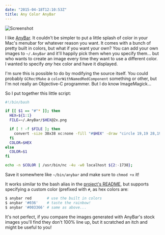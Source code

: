 ```yaml
---
date: "2015-04-18T12:10:53Z"
title: Any Color AnyBar
---
```


![Screenshot](https://s3.amazonaws.com/assets.kevinmarsh.com/20150418-anybar-rainbow.gif)

I like [AnyBar](https://github.com/tonsky/AnyBar). It couldn't be simpler to put a little splash of color in your Mac's menubar for whatever reason you want. It comes with a bunch of pretty built in colors, but what if you want your own? You can add your own images to `~/.AnyBar` and it'll happily pick them when you specify them... but who wants to create an image every time they want to use a different color. I wanted to specify _any_ hex color and have it displayed.

I'm sure this is possible to do by modifying the source itself. You could probably `GCRectMake` a `colorWithNamedRedComponent` something or other, but I'm not really an Objective-C programmer. But I do know ImageMagick...

So I put together this little script:

```sh
#!/bin/bash

if [[ $1 == "#"* ]]; then
  HEX=${1:1}
  FILE=~/.AnyBar/$HEX@2x.png

  if [ ! -f $FILE ]; then
    convert -size 38x38 xc:none -fill "#$HEX" -draw "circle 19,19 28,19" $FILE
  fi
  COLOR=$HEX
else
  COLOR=$1
fi

echo -n $COLOR | /usr/bin/nc -4u -w0 localhost ${2:-1738};
```

Save it somewhere like `~/bin/anybar` and make sure to `chmod +x` it!

It works similar to the bash alias in the [project's README](https://github.com/tonsky/AnyBar/blob/master/README.md), but supports specifying a custom color (prefixed with `#`, as hex colors are:

```sh
$ anybar red       # use the built in colors
$ anybar '#036'    # taste the rainbow!
$ anybar '#003366' # same as above...
```

It's not perfect, if you compare the images generated with AnyBar's stock images you'll find they don't 100% line up, but it scratched an itch and might be useful to you!
